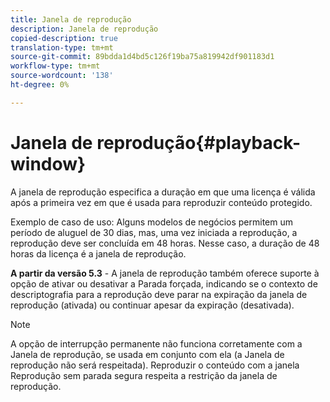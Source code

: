 ```yaml
---
title: Janela de reprodução
description: Janela de reprodução
copied-description: true
translation-type: tm+mt
source-git-commit: 89bdda1d4bd5c126f19ba75a819942df901183d1
workflow-type: tm+mt
source-wordcount: '138'
ht-degree: 0%

---
```



# Janela de reprodução{#playback-window}

A janela de reprodução especifica a duração em que uma licença é válida após a primeira vez em que é usada para reproduzir conteúdo protegido.

Exemplo de caso de uso: Alguns modelos de negócios permitem um período de aluguel de 30 dias, mas, uma vez iniciada a reprodução, a reprodução deve ser concluída em 48 horas. Nesse caso, a duração de 48 horas da licença é a janela de reprodução.

**A partir da versão 5.3**  - A janela de reprodução também oferece suporte à opção de ativar ou desativar a Parada forçada, indicando se o contexto de descriptografia para a reprodução deve parar na expiração da janela de reprodução (ativada) ou continuar apesar da expiração (desativada).

>[!NOTE]
>
>A opção de interrupção permanente não funciona corretamente com a Janela de reprodução, se usada em conjunto com ela (a Janela de reprodução não será respeitada). Reproduzir o conteúdo com a janela Reprodução sem parada segura respeita a restrição da janela de reprodução.

